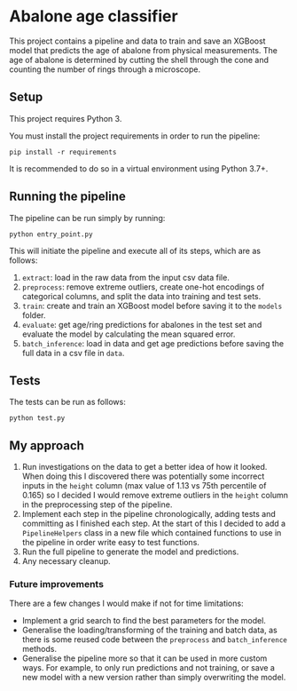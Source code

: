 # Abalone age classifier

This project contains a pipeline and data to train and save an XGBoost model that predicts the age of abalone from physical measurements.
The age of abalone is determined by cutting the shell through the cone and counting the number of rings through a microscope.

## Setup

This project requires Python 3.

You must install the project requirements in order to run the pipeline:

```
pip install -r requirements
```

It is recommended to do so in a virtual environment using Python 3.7+.

## Running the pipeline

The pipeline can be run simply by running:

```
python entry_point.py
```

This will initiate the pipeline and execute all of its steps, which are as follows:

1. `extract`: load in the raw data from the input csv data file.
2. `preprocess`: remove extreme outliers, create one-hot encodings of categorical columns, and split the data into training and test sets.
3. `train`: create and train an XGBoost model before saving it to the `models` folder.
4. `evaluate`: get age/ring predictions for abalones in the test set and evaluate the model by calculating the mean squared error.
5. `batch_inference`: load in data and get age predictions before saving the full data in a csv file in `data`.

## Tests

The tests can be run as follows:

```
python test.py
```

## My approach

1. Run investigations on the data to get a better idea of how it looked. When doing this I discovered there was potentially some incorrect inputs in the `height` column (max value of 1.13 vs 75th percentile of 0.165) so I decided I would remove extreme outliers in the `height` column in the preprocessing step of the pipeline.
2. Implement each step in the pipeline chronologically, adding tests and committing as I finished each step. At the start of this I decided to add a `PipelineHelpers` class in a new file which contained functions to use in the pipeline in order write easy to test functions.
3. Run the full pipeline to generate the model and predictions.
4. Any necessary cleanup.

### Future improvements

There are a few changes I would make if not for time limitations:

- Implement a grid search to find the best parameters for the model.
- Generalise the loading/transforming of the training and batch data, as there is some reused code between the `preprocess` and `batch_inference` methods.
- Generalise the pipeline more so that it can be used in more custom ways.
  For example, to only run predictions and not training, or save a new model with a new version rather than simply overwriting the model.

